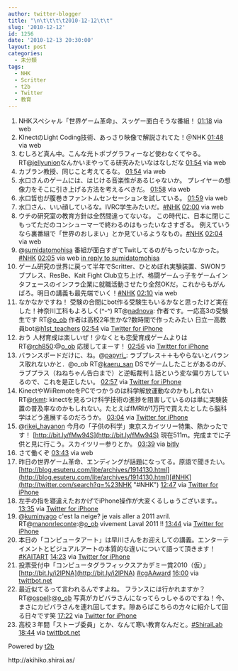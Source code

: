 ```yaml
---
author: twitter-blogger
title: "\n\t\t\t\t2010-12-12\t\t"
slug: '2010-12-12'
id: 1256
date: '2010-12-13 20:30:00'
layout: post
categories:
  - 未分類
tags:
  - NHK
  - Scritter
  - t2b
  - Twitter
  - 教育
---
```


<div xmlns:georss="http://www.georss.org/georss">

1.  <span><span>NHKスペシャル「世界ゲーム革命」、スッゲー面白そうな番組！</span> <span>[<span>01:18</span>](http://twitter.com/o_ob/status/13930628454023168) <span>via web</span></span></span>
2.  <span><span>KInectのLight Coding技術、あっさり映像で解説されてた！＠NHK</span> <span>[<span>01:48</span>](http://twitter.com/o_ob/status/13938348720652288) <span>via web</span></span></span>
3.  <span><span>むしろど真ん中。こんな光トポブグラフィーなど使わなくてやる。 RT@[jellyunion](http://twitter.com/jellyunion "jellyunion")なんかいまやってる研究みたいなはなしだな</span> <span>[<span>01:54</span>](http://twitter.com/o_ob/status/13939675337064448) <span>via web</span></span></span>
4.  <span><span>カブラン教授、同じこと考えてるな。</span> <span>[<span>01:54</span>](http://twitter.com/o_ob/status/13939861002129408) <span>via web</span></span></span>
5.  <span><span>水口さんのゲームには、はじける音楽性があるじゃないか。 プレイヤーの想像力をそこに引き上げる方法を考えるべきだ。</span> <span>[<span>01:58</span>](http://twitter.com/o_ob/status/13940791110017024) <span>via web</span></span></span>
6.  <span><span>水口哲也が腹巻きファントムセンセーションを試している。</span> <span>[<span>01:59</span>](http://twitter.com/o_ob/status/13940956298477568) <span>via web</span></span></span>
7.  <span><span>水口さん、いい顔しているな。IVRC学生みたいだ。[#NHK](http://twitter.com/search?q=%23NHK "#NHK")</span> <span>[<span>02:00</span>](http://twitter.com/o_ob/status/13941157872533504) <span>via web</span></span></span>
8.  <span><span>ウチの研究室の教育方針は全然間違ってないな。 この時代に、日本に閉じこもってただのコンシューマーで終わるのはもったいなさすぎる。 例えていうなら裏番組で「世界のおしまい」とか見ているようなもの。[#NHK](http://twitter.com/search?q=%23NHK "#NHK")</span> <span>[<span>02:04</span>](http://twitter.com/o_ob/status/13942311058673665) <span>via web</span></span></span>
9.  <span><span>@[sumidatomohisa](http://twitter.com/sumidatomohisa "sumidatomohisa") 番組が面白すぎてTwitしてるのがもったいなかった。[#NHK](http://twitter.com/search?q=%23NHK "#NHK")</span> <span>[<span>02:05</span>](http://twitter.com/o_ob/status/13942540063473665) <span>via web</span> [in reply to sumidatomohisa](http://twitter.com/sumidatomohisa/status/13941248855375872)</span></span>
10.  <span><span>ゲーム研究の世界に戻って半年でScritter、ひとめぼれ実験装置、SWONラブプレス、ResBe、Kait Fight Club立ち上げ、格闘ゲームっ子をゲームインタフェースのインフラ企業に就職活動させたり全然OKだ。これからもがんばろ。明日の講義も最先端でいく！[#NHK](http://twitter.com/search?q=%23NHK "#NHK")</span> <span>[<span>02:10</span>](http://twitter.com/o_ob/status/13943771771179008) <span>via web</span></span></span>
11.  <span><span>なかなかですね！ 受験の合間にbot作る受験生もいるかなと思ったけど実在した！神奈川工科もよろしく(^-^) RT@[nadnova](http://twitter.com/nadnova "nadnova"): 作者です。一応高3の受験生です RT@[o_ob](http://twitter.com/o_ob "o_ob") 作者は高校2年生かな?数時間で作ったみたい 日立一高教員bot@[h1st_teachers](http://twitter.com/h1st_teachers "h1st_teachers")</span> <span>[<span>02:54</span>](http://twitter.com/o_ob/status/13954949310316544) <span>via [Twitter for iPhone](http://twitter.com/)</span></span></span>
12.  <span><span>おう 人材育成は楽しいぜ！少なくとも恋愛育成ゲームよりはRT@[rch850](http://twitter.com/rch850 "rch850"):@[o_ob](http://twitter.com/o_ob "o_ob") 応援してまーす！</span> <span>[<span>02:56</span>](http://twitter.com/o_ob/status/13955334288711680) <span>via [Twitter for iPhone](http://twitter.com/)</span></span></span>
13.  <span><span>バランスボードだけに、ね。@[papyri_](http://twitter.com/papyri_ "papyri_"): ラブプレス＋＋もやらないとバランス取れないかと．@o_ob RT@[kaeru_san](http://twitter.com/kaeru_san "kaeru_san") DSでゲームしたことがあるのが、ラブプラス（ねねちゃん告白まで）と逆転裁判１話という変な偏り方しているので、これを是正したい。</span> <span>[<span>02:57</span>](http://twitter.com/o_ob/status/13955490073550848) <span>via [Twitter for iPhone](http://twitter.com/)</span></span></span>
14.  <span><span>KinectやWiiRemoteをPCでつかうのは科学解放運動なのかもしれない RT@[rkmt](http://twitter.com/rkmt "rkmt"): kinectを見るつけ科学技術の進捗を阻害しているのは単に実験装置の普及率なのかもしれない。たとえばfMRIが1万円で買えたとしたら脳科学はどう進展するのだろうか。</span> <span>[<span>03:04</span>](http://twitter.com/o_ob/status/13957389883547648) <span>via [Twitter for iPhone](http://twitter.com/)</span></span></span>
15.  <span><span>@[rikei_hayanon](http://twitter.com/rikei_hayanon "rikei_hayanon") 今月の「子供の科学」東京スカイツリー特集、熱かったです！ [http://bit.ly/fMw94S](http://bit.ly/fMw94S) 現在511m。完成までに子供と見に行こう。スカイツリー参りとか。</span> <span>[<span>03:39</span>](http://twitter.com/o_ob/status/13966254054313984) <span>via [bitly](http://bit.ly)</span></span></span>
16.  <span><span>さて働くぞ</span> <span>[<span>03:43</span>](http://twitter.com/o_ob/status/13967138389757952) <span>via web</span></span></span>
17.  <span><span>昨日の世界ゲーム革命、エンディングが話題になってる。原語で聞きたい。 [http://blog.esuteru.com/lite/archives/1914130.html](http://blog.esuteru.com/lite/archives/1914130.html)[#NHK](http://twitter.com/search?q=%23NHK "#NHK")</span> <span>[<span>12:47</span>](http://twitter.com/o_ob/status/14104031408431104) <span>via [Twitter for iPhone](http://twitter.com/)</span></span></span>
18.  <span><span>左手の指を寝違えたおかげでiPhone操作が大変くるしゅうございます。。</span> <span>[<span>13:35</span>](http://twitter.com/o_ob/status/14116076640014336) <span>via [Twitter for iPhone](http://twitter.com/)</span></span></span>
19.  <span><span>@[kuminyago](http://twitter.com/kuminyago "kuminyago") c'est la neige? je vais aller a 2011 avril. RT@[manonrleconte](http://twitter.com/manonrleconte "manonrleconte"):@[o_ob](http://twitter.com/o_ob "o_ob") vivement Laval 2011 !!</span> <span>[<span>13:44</span>](http://twitter.com/o_ob/status/14118419183968256) <span>via [Twitter for iPhone](http://twitter.com/)</span></span></span>
20.  <span><span>本日の「コンピュータアート」は早川さんをお迎えしての講義。エンターテイメントとビジュアルアートの本質的な違いについて語って頂きます！[#KAITART](http://twitter.com/search?q=%23KAITART "#KAITART")</span> <span>[<span>14:23</span>](http://twitter.com/o_ob/status/14128231456178178) <span>via [Twitter for iPhone](http://twitter.com/)</span></span></span>
21.  <span><span>投票受付中「コンピュータグラフィックスアカデミー賞2010（仮）」 [http://bit.ly/i2IPNA](http://bit.ly/i2IPNA) [#cgAAward](http://twitter.com/search?q=%23cgAAward "#cgAAward")</span> <span>[<span>16:00</span>](http://twitter.com/o_ob/status/14152566145294336) <span>via [twittbot.net](http://twittbot.net/)</span></span></span>
22.  <span><span>最近似てるって言われるんですよね。 フランスには行かれますか？ RT@[ospell](http://twitter.com/ospell "ospell"):@[o_ob](http://twitter.com/o_ob "o_ob") 写真がカピバラさんになってらっしゃるのですね！今、まさにカピバラさんを連れ回してます。隙あらばこちらの方々に紹介して回る日々です笑</span> <span>[<span>17:22</span>](http://twitter.com/o_ob/status/14173263819182080) <span>via [Twitter for iPhone](http://twitter.com/)</span></span></span>
23.  <span><span>高校３年間「ストーブ委員」とか、なんて寒い教育なんだと。[#ShiraiLab](http://twitter.com/search?q=%23ShiraiLab "#ShiraiLab")</span> <span>[<span>18:44</span>](http://twitter.com/o_ob/status/14194029591797760) <span>via [twittbot.net](http://twittbot.net/)</span></span></span>

</div>

Powered by [t2b](http://t2b.utilz.jp/)

<div>http://akihiko.shirai.as/</div>